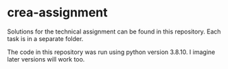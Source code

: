 # crea-assignment
Solutions for the technical assignment can be found in this repository. Each task is in a separate folder.

The code in this repository was run using python version 3.8.10. I imagine later versions will work too.
